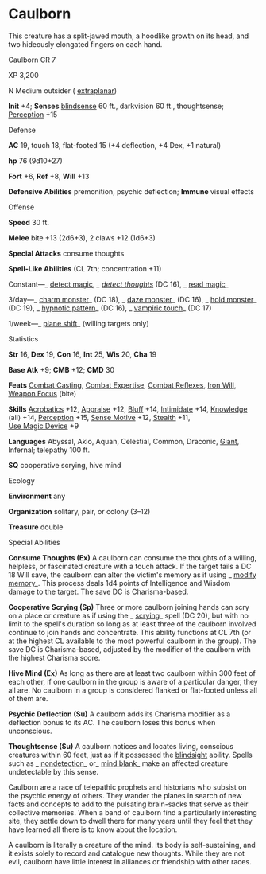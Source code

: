 # Caulborn

This creature has a split-jawed mouth, a hoodlike growth on its head, and two hideously elongated fingers on each hand.

Caulborn CR 7

XP 3,200

N Medium outsider ( [extraplanar](/pathfinderRPG/prd/monsters/creatureTypes.html#_extraplanar-subtype))

**Init** +4; **Senses** [blindsense](/pathfinderRPG/prd/monsters/universalMonsterRules.html#_blindsense) 60 ft., darkvision 60 ft., thoughtsense; [Perception](/pathfinderRPG/prd/skills/perception.html#_perception) +15

Defense

**AC** 19, touch 18, flat-footed 15 (+4 deflection, +4 Dex, +1 natural)

**hp** 76 (9d10+27)

**Fort** +6, **Ref** +8, **Will** +13

**Defensive Abilities** premonition, psychic deflection; **Immune** visual effects

Offense

**Speed** 30 ft.

**Melee** bite +13 (2d6+3), 2 claws +12 (1d6+3)

**Special Attacks** consume thoughts

**Spell-Like Abilities** (CL 7th; concentration +11)

Constant—_ [detect magic](/pathfinderRPG/prd/spells/detectMagic.html#_detect-magic)_, _ [detect thoughts](/pathfinderRPG/prd/spells/detectThoughts.html#_detect-thoughts)_ (DC 16), _ [read magic](/pathfinderRPG/prd/spells/readMagic.html#_read-magic)_

3/day—_ [charm monster](/pathfinderRPG/prd/spells/charmMonster.html#_charm-monster)_ (DC 18), _ [daze monster](/pathfinderRPG/prd/spells/dazeMonster.html#_daze-monster)_ (DC 16), _ [hold monster](/pathfinderRPG/prd/spells/holdMonster.html#_hold-monster)_ (DC 19), _ [hypnotic pattern](/pathfinderRPG/prd/spells/hypnoticPattern.html#_hypnotic-pattern)_ (DC 16), _ [vampiric touch](/pathfinderRPG/prd/spells/vampiricTouch.html#_vampiric-touch)_ (DC 17)

1/week—_ [plane shift](/pathfinderRPG/prd/spells/planeShift.html#_plane-shift)_ (willing targets only)

Statistics

**Str** 16, **Dex** 19, **Con** 16, **Int** 25, **Wis** 20, **Cha** 19

**Base Atk** +9; **CMB** +12; **CMD** 30

**Feats** [Combat Casting](/pathfinderRPG/prd/feats.html#_combat-casting), [Combat Expertise](/pathfinderRPG/prd/feats.html#_combat-expertise), [Combat Reflexes](/pathfinderRPG/prd/feats.html#_combat-reflexes), [Iron Will](/pathfinderRPG/prd/feats.html#_iron-will), [Weapon Focus](/pathfinderRPG/prd/feats.html#_weapon-focus) (bite)

**Skills** [Acrobatics](/pathfinderRPG/prd/skills/acrobatics.html#_acrobatics) +12, [Appraise](/pathfinderRPG/prd/skills/appraise.html#_appraise) +12, [Bluff](/pathfinderRPG/prd/skills/bluff.html#_bluff) +14, [Intimidate](/pathfinderRPG/prd/skills/intimidate.html#_intimidate) +14, [Knowledge](/pathfinderRPG/prd/skills/knowledge.html#_knowledge) (all) +14, [Perception](/pathfinderRPG/prd/skills/perception.html#_perception) +15, [Sense Motive](/pathfinderRPG/prd/skills/senseMotive.html#_sense-motive) +12, [Stealth](/pathfinderRPG/prd/skills/stealth.html#_stealth) +11,   
 [Use Magic Device](/pathfinderRPG/prd/skills/useMagicDevice.html#_use-magic-device) +9

**Languages** Abyssal, Aklo, Aquan, Celestial, Common, Draconic, [Giant](/pathfinderRPG/prd/monsters/creatureTypes.html#_giant-subtype), Infernal; telepathy 100 ft.

**SQ** cooperative scrying, hive mind

Ecology

**Environment** any

**Organization** solitary, pair, or colony (3–12)

**Treasure** double

Special Abilities

**Consume Thoughts (Ex)** A caulborn can consume the thoughts of a willing, helpless, or fascinated creature with a touch attack. If the target fails a DC 18 Will save, the caulborn can alter the victim's memory as if using _ [modify memory](/pathfinderRPG/prd/spells/modifyMemory.html#_modify-memory)_. This process deals 1d4 points of Intelligence and Wisdom damage to the target. The save DC is Charisma-based.

**Cooperative Scrying (Sp)** Three or more caulborn joining hands can scry on a place or creature as if using the _ [scrying](/pathfinderRPG/prd/spells/scrying.html#_scrying)_ spell (DC 20), but with no limit to the spell's duration so long as at least three of the caulborn involved continue to join hands and concentrate. This ability functions at CL 7th (or at the highest CL available to the most powerful caulborn in the group). The save DC is Charisma-based, adjusted by the modifier of the caulborn with the highest Charisma score.

**Hive Mind (Ex)** As long as there are at least two caulborn within 300 feet of each other, if one caulborn in the group is aware of a particular danger, they all are. No caulborn in a group is considered flanked or flat-footed unless all of them are.

**Psychic Deflection (Su)** A caulborn adds its Charisma modifier as a deflection bonus to its AC. The caulborn loses this bonus when unconscious.

**Thoughtsense (Su)** A caulborn notices and locates living, conscious creatures within 60 feet, just as if it possessed the [blindsight](/pathfinderRPG/prd/monsters/universalMonsterRules.html#_blindsight) ability. Spells such as _ [nondetection](/pathfinderRPG/prd/spells/nondetection.html#_nondetection)_ or_ [mind blank](/pathfinderRPG/prd/spells/mindBlank.html#_mind-blank)_ make an affected creature undetectable by this sense.

Caulborn are a race of telepathic prophets and historians who subsist on the psychic energy of others. They wander the planes in search of new facts and concepts to add to the pulsating brain-sacks that serve as their collective memories. When a band of caulborn find a particularly interesting site, they settle down to dwell there for many years until they feel that they have learned all there is to know about the location.

A caulborn is literally a creature of the mind. Its body is self-sustaining, and it exists solely to record and catalogue new thoughts. While they are not evil, caulborn have little interest in alliances or friendship with other races.

